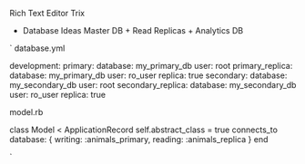  Rich Text Editor
 Trix

* Database Ideas
Master DB + Read Replicas + Analytics DB

`
database.yml

development:
  primary:
    database: my_primary_db
    user: root
  primary_replica:
    database: my_primary_db
    user: ro_user
    replica: true
  secondary:
    database: my_secondary_db
    user: root
  secondary_replica:
    database: my_secondary_db
    user: ro_user
    replica: true

model.rb

class Model < ApplicationRecord
    self.abstract_class = true
    connects_to database: {
        writing: :animals_primary,
        reading: :animals_replica
    }
end


`

